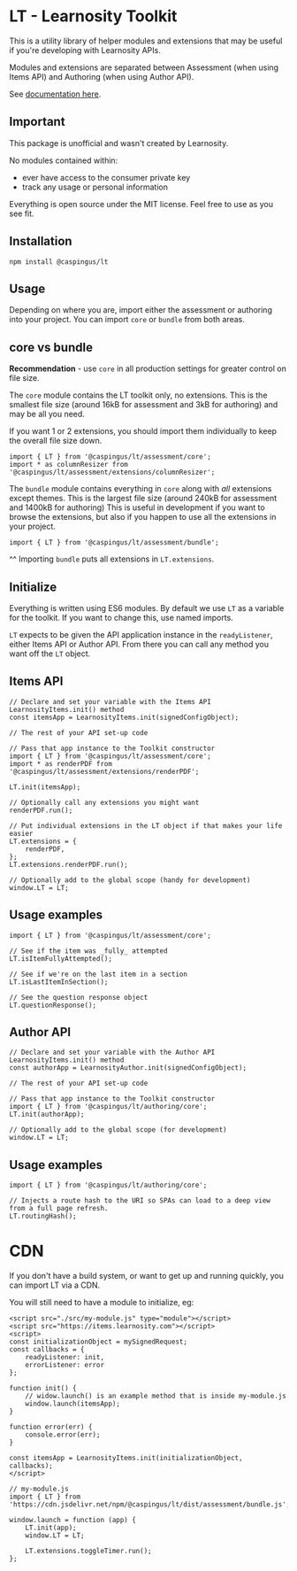# LT - Learnosity Toolkit

This is a utility library of helper modules and extensions that may be useful if you're developing with Learnosity APIs.

Modules and extensions are separated between Assessment (when using Items API) and Authoring (when using Author API).

See [documentation here](https://michaelsharman.github.io/LT/).

## Important

This package is unofficial and wasn't created by Learnosity.

No modules contained within:

-   ever have access to the consumer private key
-   track any usage or personal information

Everything is open source under the MIT license. Feel free to use as you see fit.

## Installation

```
npm install @caspingus/lt
```

## Usage

Depending on where you are, import either the assessment or authoring into your project. You can import `core` or `bundle` from both areas.

## core vs bundle

**Recommendation** - use `core` in all production settings for greater control on file size.

The `core` module contains the LT toolkit only, no extensions. This is the smallest file size (around 16kB for assessment and 3kB for authoring) and may be all you need.

If you want 1 or 2 extensions, you should import them individually to keep the overall file size down.

```
import { LT } from '@caspingus/lt/assessment/core';
import * as columnResizer from '@caspingus/lt/assessment/extensions/columnResizer';
```

The `bundle` module contains everything in `core` along with _all_ extensions except themes. This is the largest file size (around 240kB for assessment and 1400kB for authoring) This is useful in development if you want to browse the extensions, but also if you happen to use all the extensions in your project.

```
import { LT } from '@caspingus/lt/assessment/bundle';
```

^^ Importing `bundle` puts all extensions in `LT.extensions`.

## Initialize

Everything is written using ES6 modules. By default we use `LT` as a variable for
the toolkit. If you want to change this, use named imports.

`LT` expects to be given the API application instance in the `readyListener`, either Items API
or Author API. From there you can call any method you want off the `LT` object.

## Items API

```
// Declare and set your variable with the Items API LearnosityItems.init() method
const itemsApp = LearnosityItems.init(signedConfigObject);

// The rest of your API set-up code

// Pass that app instance to the Toolkit constructor
import { LT } from '@caspingus/lt/assessment/core';
import * as renderPDF from '@caspingus/lt/assessment/extensions/renderPDF';

LT.init(itemsApp);

// Optionally call any extensions you might want
renderPDF.run();

// Put individual extensions in the LT object if that makes your life easier
LT.extensions = {
    renderPDF,
};
LT.extensions.renderPDF.run();

// Optionally add to the global scope (handy for development)
window.LT = LT;
```

## Usage examples

```
import { LT } from '@caspingus/lt/assessment/core';

// See if the item was _fully_ attempted
LT.isItemFullyAttempted();

// See if we're on the last item in a section
LT.isLastItemInSection();

// See the question response object
LT.questionResponse();
```

## Author API

```
// Declare and set your variable with the Author API LearnosityItems.init() method
const authorApp = LearnosityAuthor.init(signedConfigObject);

// The rest of your API set-up code

// Pass that app instance to the Toolkit constructor
import { LT } from '@caspingus/lt/authoring/core';
LT.init(authorApp);

// Optionally add to the global scope (for development)
window.LT = LT;
```

## Usage examples

```
import { LT } from '@caspingus/lt/authoring/core';

// Injects a route hash to the URI so SPAs can load to a deep view from a full page refresh.
LT.routingHash();
```

# CDN

If you don't have a build system, or want to get up and running quickly, you can import LT via a CDN.

You will still need to have a module to initialize, eg:

```
<script src="./src/my-module.js" type="module"></script>
<script src="https://items.learnosity.com"></script>
<script>
const initializationObject = mySignedRequest;
const callbacks = {
    readyListener: init,
    errorListener: error
};

function init() {
    // widow.launch() is an example method that is inside my-module.js
    window.launch(itemsApp);
}

function error(err) {
    console.error(err);
}

const itemsApp = LearnosityItems.init(initializationObject, callbacks);
</script>

// my-module.js
import { LT } from 'https://cdn.jsdelivr.net/npm/@caspingus/lt/dist/assessment/bundle.js';

window.launch = function (app) {
    LT.init(app);
    window.LT = LT;

    LT.extensions.toggleTimer.run();
};
```
